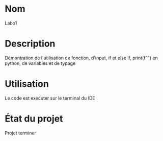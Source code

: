 # Nom
Labo1
# Description
Démontration de l'utilisation de fonction, d'input, if et else if, print(f"") en python, de variables et de typage
# Utilisation
Le code est exécuter sur le terminal du IDE
# État du projet
Projet terminer
